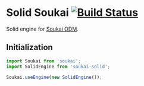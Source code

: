 # Solid Soukai [![Build Status](https://semaphoreci.com/api/v1/noeldemartin/soukai-solid/branches/master/badge.svg)](https://semaphoreci.com/noeldemartin/soukai-solid)

Solid engine for [Soukai ODM](http://noeldemartin.github.io/soukai/).

## Initialization

```js
import Soukai from 'soukai';
import SolidEngine from 'soukai-solid';

Soukai.useEngine(new SolidEngine());
```
